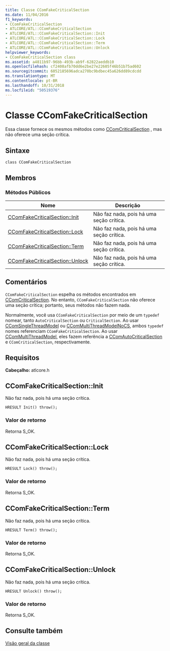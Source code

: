 ```yaml
---
title: Classe CComFakeCriticalSection
ms.date: 11/04/2016
f1_keywords:
- CComFakeCriticalSection
- ATLCORE/ATL::CComFakeCriticalSection
- ATLCORE/ATL::CComFakeCriticalSection::Init
- ATLCORE/ATL::CComFakeCriticalSection::Lock
- ATLCORE/ATL::CComFakeCriticalSection::Term
- ATLCORE/ATL::CComFakeCriticalSection::Unlock
helpviewer_keywords:
- CComFakeCriticalSection class
ms.assetid: a4811b97-96bb-493b-ab9f-62822aeddb10
ms.openlocfilehash: cf2408afb70dd6e2be27e22605f46b51b75ad602
ms.sourcegitcommit: 6052185696adca270bc9bdbec45a626dd89cdcdd
ms.translationtype: MT
ms.contentlocale: pt-BR
ms.lasthandoff: 10/31/2018
ms.locfileid: "50519376"
---
```

# <a name="ccomfakecriticalsection-class"></a>Classe CComFakeCriticalSection

Essa classe fornece os mesmos métodos como [CComCriticalSection](../../atl/reference/ccomcriticalsection-class.md) , mas não oferece uma seção crítica.

## <a name="syntax"></a>Sintaxe

```
class CComFakeCriticalSection
```

## <a name="members"></a>Membros

### <a name="public-methods"></a>Métodos Públicos

|Nome|Descrição|
|----------|-----------------|
|[CComFakeCriticalSection::Init](#init)|Não faz nada, pois há uma seção crítica.|
|[CComFakeCriticalSection::Lock](#lock)|Não faz nada, pois há uma seção crítica.|
|[CComFakeCriticalSection::Term](#term)|Não faz nada, pois há uma seção crítica.|
|[CComFakeCriticalSection::Unlock](#unlock)|Não faz nada, pois há uma seção crítica.|

## <a name="remarks"></a>Comentários

`CComFakeCriticalSection` espelha os métodos encontrados em [CComCriticalSection](../../atl/reference/ccomcriticalsection-class.md). No entanto, `CComFakeCriticalSection` não oferece uma seção crítica; portanto, seus métodos não fazem nada.

Normalmente, você usa `CComFakeCriticalSection` por meio de um `typedef` nomear, tanto `AutoCriticalSection` ou `CriticalSection`. Ao usar [CComSingleThreadModel](../../atl/reference/ccomsinglethreadmodel-class.md) ou [CComMultiThreadModelNoCS](../../atl/reference/ccommultithreadmodelnocs-class.md), ambos `typedef` nomes referenciam `CComFakeCriticalSection`. Ao usar [CComMultiThreadModel](../../atl/reference/ccommultithreadmodel-class.md), eles fazem referência a [CComAutoCriticalSection](../../atl/reference/ccomautocriticalsection-class.md) e `CComCriticalSection`, respectivamente.

## <a name="requirements"></a>Requisitos

**Cabeçalho:** atlcore.h

##  <a name="init"></a>  CComFakeCriticalSection::Init

Não faz nada, pois há uma seção crítica.

```
HRESULT Init() throw();
```

### <a name="return-value"></a>Valor de retorno

Retorna S_OK.

##  <a name="lock"></a>  CComFakeCriticalSection::Lock

Não faz nada, pois há uma seção crítica.

```
HRESULT Lock() throw();
```

### <a name="return-value"></a>Valor de retorno

Retorna S_OK.

##  <a name="term"></a>  CComFakeCriticalSection::Term

Não faz nada, pois há uma seção crítica.

```
HRESULT Term() throw();
```

### <a name="return-value"></a>Valor de retorno

Retorna S_OK.

##  <a name="unlock"></a>  CComFakeCriticalSection::Unlock

Não faz nada, pois há uma seção crítica.

```
HRESULT Unlock() throw();
```

### <a name="return-value"></a>Valor de retorno

Retorna S_OK.

## <a name="see-also"></a>Consulte também

[Visão geral da classe](../../atl/atl-class-overview.md)
